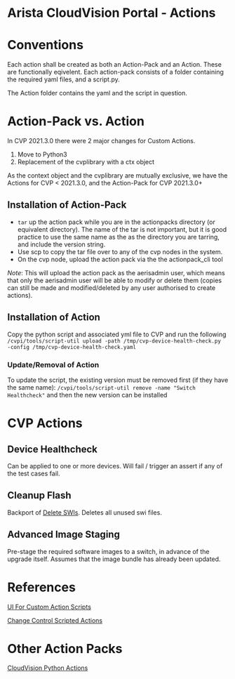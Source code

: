 # Arista CloudVision Portal - Actions

# Conventions
Each action shall be created as both an Action-Pack and an Action. These are functionally eqivelent.
Each action-pack consists of a folder containing the required yaml files, and a script.py.

The Action folder contains the yaml and the script in question.

# Action-Pack vs. Action
In CVP 2021.3.0 there were 2 major changes for Custom Actions.
1. Move to Python3
2. Replacement of the cvplibrary with a ctx object

As the context object and the cvplibrary are mutually exclusive, we have the Actions for CVP < 2021.3.0, and the Action-Pack for CVP 2021.3.0+


## Installation of Action-Pack
* `tar` up the action pack while you are in the actionpacks directory (or equivalent directory). The name of the tar is not important, but it is good practice to use the same name as the as the directory you are tarring, and include the version string.
* Use scp to copy the tar file over to any of the cvp nodes in the system.
* On the cvp node, upload the action pack via the the actionpack_cli tool

*Note*: This will upload the action pack as the aerisadmin user, which means that only the aerisadmin user will be able to modify or delete them (copies can still be made and modified/deleted by any user authorised to create actions).

## Installation of Action
Copy the python script and associated yml file to CVP and run the following
`/cvpi/tools/script-util upload -path /tmp/cvp-device-health-check.py  -config /tmp/cvp-device-health-check.yaml`

### Update/Removal of Action
To update the script, the existing version must be removed first (if they have the same name):
`/cvpi/tools/script-util remove -name "Switch Healthcheck"`
and then the new version can be installed


# CVP Actions
## Device Healthcheck
Can be applied to one or more devices. Will fail / trigger an assert if any of the test cases fail.
## Cleanup Flash
Backport of [Delete SWIs](https://github.com/aristanetworks/cloudvision-python-actions/tree/trunk/delete-swis-action-pack/delete-swis). Deletes all unused swi files.
## Advanced Image Staging
Pre-stage the required software images to a switch, in advance of the upgrade itself. Assumes that the image bundle has
already been updated.

# References
[UI For Custom Action Scripts](https://www.arista.com/en/support/toi/cvp-2021-3-0/14901-ui-for-custom-action-scripts)

[Change Control Scripted Actions](https://www.arista.com/en/support/toi/cvp-2019-1-0/14330-change-control-script-actions)

# Other Action Packs
[CloudVision Python Actions](https://github.com/aristanetworks/cloudvision-python-actions)
